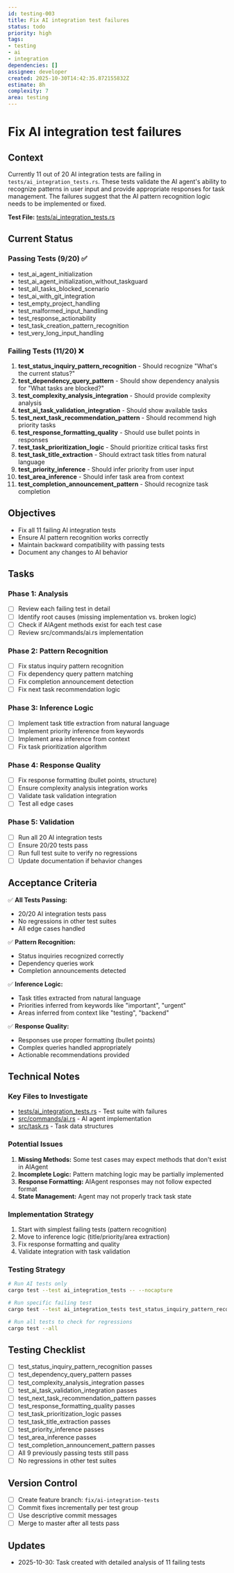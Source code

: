 ```yaml
---
id: testing-003
title: Fix AI integration test failures
status: todo
priority: high
tags:
- testing
- ai
- integration
dependencies: []
assignee: developer
created: 2025-10-30T14:42:35.872155832Z
estimate: 8h
complexity: 7
area: testing
---
```


# Fix AI integration test failures

## Context
Currently 11 out of 20 AI integration tests are failing in `tests/ai_integration_tests.rs`. These tests validate the AI agent's ability to recognize patterns in user input and provide appropriate responses for task management. The failures suggest that the AI pattern recognition logic needs to be implemented or fixed.

**Test File:** [tests/ai_integration_tests.rs](tests/ai_integration_tests.rs)

## Current Status

### Passing Tests (9/20) ✅
- test_ai_agent_initialization
- test_ai_agent_initialization_without_taskguard
- test_all_tasks_blocked_scenario
- test_ai_with_git_integration
- test_empty_project_handling
- test_malformed_input_handling
- test_response_actionability
- test_task_creation_pattern_recognition
- test_very_long_input_handling

### Failing Tests (11/20) ❌
1. **test_status_inquiry_pattern_recognition** - Should recognize "What's the current status?"
2. **test_dependency_query_pattern** - Should show dependency analysis for "What tasks are blocked?"
3. **test_complexity_analysis_integration** - Should provide complexity analysis
4. **test_ai_task_validation_integration** - Should show available tasks
5. **test_next_task_recommendation_pattern** - Should recommend high priority tasks
6. **test_response_formatting_quality** - Should use bullet points in responses
7. **test_task_prioritization_logic** - Should prioritize critical tasks first
8. **test_task_title_extraction** - Should extract task titles from natural language
9. **test_priority_inference** - Should infer priority from user input
10. **test_area_inference** - Should infer task area from context
11. **test_completion_announcement_pattern** - Should recognize task completion

## Objectives
- Fix all 11 failing AI integration tests
- Ensure AI pattern recognition works correctly
- Maintain backward compatibility with passing tests
- Document any changes to AI behavior

## Tasks

### Phase 1: Analysis
- [ ] Review each failing test in detail
- [ ] Identify root causes (missing implementation vs. broken logic)
- [ ] Check if AIAgent methods exist for each test case
- [ ] Review src/commands/ai.rs implementation

### Phase 2: Pattern Recognition
- [ ] Fix status inquiry pattern recognition
- [ ] Fix dependency query pattern matching
- [ ] Fix completion announcement detection
- [ ] Fix next task recommendation logic

### Phase 3: Inference Logic
- [ ] Implement task title extraction from natural language
- [ ] Implement priority inference from keywords
- [ ] Implement area inference from context
- [ ] Fix task prioritization algorithm

### Phase 4: Response Quality
- [ ] Fix response formatting (bullet points, structure)
- [ ] Ensure complexity analysis integration works
- [ ] Validate task validation integration
- [ ] Test all edge cases

### Phase 5: Validation
- [ ] Run all 20 AI integration tests
- [ ] Ensure 20/20 tests pass
- [ ] Run full test suite to verify no regressions
- [ ] Update documentation if behavior changes

## Acceptance Criteria

✅ **All Tests Passing:**
- 20/20 AI integration tests pass
- No regressions in other test suites
- All edge cases handled

✅ **Pattern Recognition:**
- Status inquiries recognized correctly
- Dependency queries work
- Completion announcements detected

✅ **Inference Logic:**
- Task titles extracted from natural language
- Priorities inferred from keywords like "important", "urgent"
- Areas inferred from context like "testing", "backend"

✅ **Response Quality:**
- Responses use proper formatting (bullet points)
- Complex queries handled appropriately
- Actionable recommendations provided

## Technical Notes

### Key Files to Investigate
- [tests/ai_integration_tests.rs](tests/ai_integration_tests.rs) - Test suite with failures
- [src/commands/ai.rs](src/commands/ai.rs) - AI agent implementation
- [src/task.rs](src/task.rs) - Task data structures

### Potential Issues
1. **Missing Methods:** Some test cases may expect methods that don't exist in AIAgent
2. **Incomplete Logic:** Pattern matching logic may be partially implemented
3. **Response Formatting:** AIAgent responses may not follow expected format
4. **State Management:** Agent may not properly track task state

### Implementation Strategy
1. Start with simplest failing tests (pattern recognition)
2. Move to inference logic (title/priority/area extraction)
3. Fix response formatting and quality
4. Validate integration with task validation

### Testing Strategy
```bash
# Run AI tests only
cargo test --test ai_integration_tests -- --nocapture

# Run specific failing test
cargo test --test ai_integration_tests test_status_inquiry_pattern_recognition -- --nocapture

# Run all tests to check for regressions
cargo test --all
```

## Testing Checklist
- [ ] test_status_inquiry_pattern_recognition passes
- [ ] test_dependency_query_pattern passes
- [ ] test_complexity_analysis_integration passes
- [ ] test_ai_task_validation_integration passes
- [ ] test_next_task_recommendation_pattern passes
- [ ] test_response_formatting_quality passes
- [ ] test_task_prioritization_logic passes
- [ ] test_task_title_extraction passes
- [ ] test_priority_inference passes
- [ ] test_area_inference passes
- [ ] test_completion_announcement_pattern passes
- [ ] All 9 previously passing tests still pass
- [ ] No regressions in other test suites

## Version Control
- [ ] Create feature branch: `fix/ai-integration-tests`
- [ ] Commit fixes incrementally per test group
- [ ] Use descriptive commit messages
- [ ] Merge to master after all tests pass

## Updates
- 2025-10-30: Task created with detailed analysis of 11 failing tests
